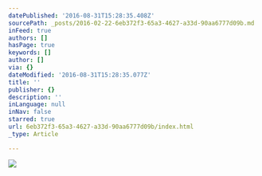 ```yaml
---
datePublished: '2016-08-31T15:28:35.408Z'
sourcePath: _posts/2016-02-22-6eb372f3-65a3-4627-a33d-90aa6777d09b.md
inFeed: true
authors: []
hasPage: true
keywords: []
author: []
via: {}
dateModified: '2016-08-31T15:28:35.077Z'
title: ''
publisher: {}
description: ''
inLanguage: null
inNav: false
starred: true
url: 6eb372f3-65a3-4627-a33d-90aa6777d09b/index.html
_type: Article

---
```

![](https://s3-us-west-2.amazonaws.com/the-grid-img/p/0cabb4b034504258a43f08078bdb673e2dc68d65.jpg)